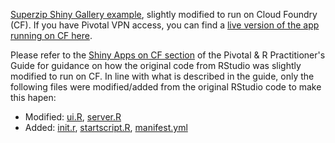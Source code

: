 [Superzip Shiny Gallery example](https://github.com/rstudio/shiny-examples/tree/master/063-superzip-example), slightly modified to run on Cloud Foundry (CF).  If you have Pivotal VPN access, you can find a [live version of the app running on CF here](http://superzip.cfapps.pez.pivotal.io/).

Please refer to the [Shiny Apps on CF section](http://pivotalsoftware.github.io/gp-r/#shiny_cf) of the Pivotal & R Practitioner's Guide for guidance on how the original code from RStudio was slightly modified to run on CF.  In line with what is described in the guide, only the following files were modified/added from the original RStudio code to make this hapen:

* Modified: [ui.R](https://github.com/pivotalsoftware/superzip/blob/master/superzip/UI.R), [server.R](https://github.com/pivotalsoftware/superzip/blob/master/superzip/server.R)
* Added: [init.r](https://github.com/pivotalsoftware/superzip/blob/master/init.r), [startscript.R](https://github.com/pivotalsoftware/superzip/blob/master/startscript.R), [manifest.yml](https://github.com/pivotalsoftware/superzip/blob/master/manifest.yml)
